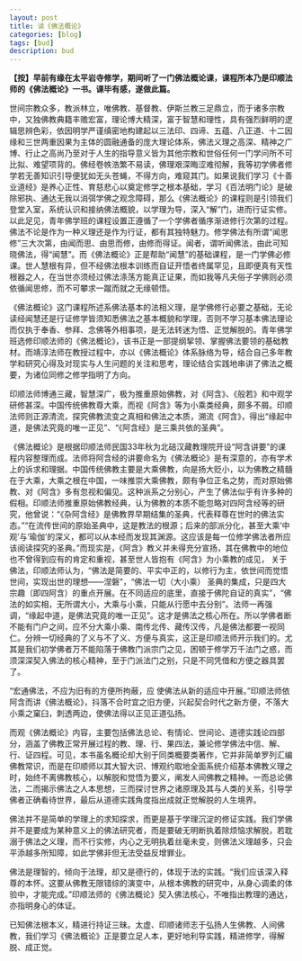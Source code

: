 ```yaml
---
layout: post  
title: 读《佛法概论》
categories: [blog]   
tags: [bud]  
description: bud 
---
```

                 
**【按】早前有缘在太平岩寺修学，期间听了一门佛法概论课，课程所本乃是印顺法师的《佛法概论》一书。课毕有感，遂做此篇。**  
世间宗教众多，教派林立，唯佛教、基督教、伊斯兰教三足鼎立，而于诸多宗教中，又独佛教典籍丰赡宏富，理论博大精深，富于智慧和理性，具有强烈鲜明的逻辑思辨色彩，依因明学严谨缜密地构建起以三法印、四谛、五蕴、八正道、十二因缘和三世两重因果为主体的圆融通备的庞大理论体系，佛法义理之高深、精神之广博、行止之高尚乃至对于人生的指导意义皆为其他宗教和世俗任何一门学问所不可比拟、难望项背的。佛经卷帙浩繁不易读，佛理艰深晦涩难彻解，我等初学佛者修学若无善知识引导便犹如无头苍蝇，不得方向，难窥其门。如果说我们学习《十善业道经》是养心正性、育慈悲心以奠定修学之根本基础，学习《百法明门论》是破除邪执、通达无我以消弭学佛之观念障碍，那么《佛法概论》的课程则是引领我们登堂入室，系统认识和接纳佛法概貌，以学理为导，深入“解”门，进而行证实修。以此足见，青年佛学班的课程设置正遵循了一个学佛者循序渐进修行次第的过程。佛法不论是作为一种义理还是作为行证，都有其独特魅力。修学佛法有所谓“闻思修”三大次第，由闻而思、由思而修，由修而得证。闻者，谓听闻佛法，由此可知晓佛法，得“闻慧”。而《佛法概论》正是帮助“闻慧”的基础课程，是一门学佛必修课。世人慧根有异，但不经佛法根本训练而自证开悟者终属罕见，且即便真有天性根器之人，在当世亦须经过佛法涤荡方能真正证果，而如我等凡夫俗子学佛则必须依循闻思修，而不可攀求一蹴而就之无缘顿悟。  
《佛法概论》这门课程所述系佛法基本的法相义理，是学佛修行必要之基础，无论读经闻慧还是行证修学皆须知悉佛法之基本概貌和学理，否则不学习基本佛法理论而仅执于奉香、参拜、念佛等外相事项，是无法转迷为悟、正觉解脱的。青年佛学班选修印顺法师的《佛法概论》，该书正是一部提纲挈领、掌握佛法要领的基础教材。而靖淳法师在教授过程中，亦以《佛法概论》体系脉络为导，结合自己多年教学和研究心得及对现实与人生问题的关注和思考，理论结合实践地串讲了佛法之概要，为诸位同修之修学指明了方向。  
印顺法师博通三藏，智慧深广，极为推重原始佛教，对《阿含》、《般若》和中观学研修甚深。中国传统佛教尊大乘，而视《阿含》等为小乘类经典，颇多不屑。印顺法师则正源清流，探究佛教流变之真相和佛法之本质，溯流《阿含》，得出“缘起中道，是佛法究竟的唯一正见”、“《阿含经》是三乘共依的圣典”。  
《佛法概论》是根据印顺法师民国33年秋为北碚汉藏教理院开设“阿含讲要”的课程内容整理而成。法师将阿含经的讲要命名为《佛法概论》是有深意的，亦有学术上的诉求和理据。中国传统佛教主要是大乘佛教，向是扬大贬小，以为佛教之精髓在于大乘，大乘之根在中国，一味推崇大乘佛教，颇有争位正名之势，而对原始佛教、对《阿含》多有忽视和偏见。这种派系之分别心，产生了佛法似乎有许多种的假相。印顺法师推重原始佛教经典，认为佛教的本质不能忽略对四阿含经等的研究，他曾说：“《杂阿含经》是佛教界早期结集的圣典，代表释尊在世时的佛法实态。”“在流传世间的原始圣典中，这是教法的根源；后来的部派分化，甚至大乘‘中观’与‘瑜伽’的深义，都可以从本经而发现其渊源。这应该是每一位修学佛法者所应该阅读探究的圣典。”而现实是，《阿含》教义并未得充分宣扬，其在佛教中的地位也不曾得到应有的肯定和重视，甚至世人皆抱有《阿含》为小乘教的成见，关于佛法，印顺法师认为，“佛法是简要的、平实中正的，以修行为主，依世间而觉悟世间，实现出世的理想——涅磐”，“佛法一切（大小乘） 圣典的集成，只是四大宗趣（即四阿含）的重点开展。在不同适应的底里，直接于佛陀自证的真实”，“佛法的如实相，无所谓大小，大乘与小乘，只能从行愿中去分别”。法师一再强调，“缘起中道，是佛法究竟的唯一正见”。这才是佛法之核心所在。所以学佛者断不能有门户之间，应不分大乘小乘、南传北传、藏传汉传，凡是佛法都要一视同仁。分辨一切经典的了义与不了义、方便与真实，这正是印顺法师开示我们的。尤其是我们初学佛者万不能陷落于佛教门派宗门之见，困顿于修学万千法门之惑，而须深深契入佛法的核心精神，至于门派法门之别，只是不同凭借和方便之器具罢了。  
“宏通佛法，不应为旧有的方便所拘蔽，应 使佛法从新的适应中开展。”印顺法师依阿含而讲《佛法概论》，抖落不合时宜之旧方便，兴起契合时代之新方便，不落大小乘之窠臼，刺透两边，使佛法得以正见正道弘扬。  
而观《佛法概论》内容，主要包括佛法总论、有情论、世间论、道德实践论四部分，涵盖了佛教正常开展过程的教、理、行、果四法，兼论修学佛法中信、解、行、证四程。可见，本书虽名概论却大别于同类概要类著作，它并非简单罗列汇编佛教常识，而是在印顺师以其大智大识、博观约取地全面系统介绍基本佛教义理之时，始终不离佛教核心，以解脱和觉悟为要义，阐发人间佛教之精神。一而总论佛法，二而揭示佛法之人本思想，三而探讨世界之诸原理及其与人类的关系，引导学佛者正确看待世界，最后从道德实践角度指出成就正觉解脱的人生境界。  
佛法并不是简单的学理上的求知探求，而更是基于学理沉淀的修证实践。我们学佛并不是要成为某种意义上的佛法研究者，而是要破无明断执着除烦恼求解脱，若耽溺于佛法之义理，而不行实修，内心之无明执着丝毫未变，则佛法义理越多，只会平添越多所知障，如此学佛非但无法受益反增罪业。  
佛法是理智的，倾向于法理，却又是德行的，体现于法的实践。“我们应该深入释尊的本怀。这要从佛教无限错综的演变中，从根本佛教的研究中，从身心调柔的体验中，才能完成。”印顺法师的《佛法概论》契入佛法核心，不唯指出教理的通达，亦指明身心的体证。  
已知佛法根本义，精进行持证三昧。太虚、印顺诸师志于弘扬人生佛教、人间佛教，我们学习《佛法概论》正是要立足人本，更好地利导实践，精进修学，得解脱、成正觉。